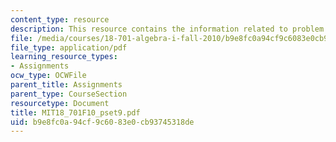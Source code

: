 ```yaml
---
content_type: resource
description: This resource contains the information related to problem set 9.
file: /media/courses/18-701-algebra-i-fall-2010/b9e8fc0a94cf9c6083e0cb93745318de_MIT18_701F10_pset9.pdf
file_type: application/pdf
learning_resource_types:
- Assignments
ocw_type: OCWFile
parent_title: Assignments
parent_type: CourseSection
resourcetype: Document
title: MIT18_701F10_pset9.pdf
uid: b9e8fc0a-94cf-9c60-83e0-cb93745318de
---
```

